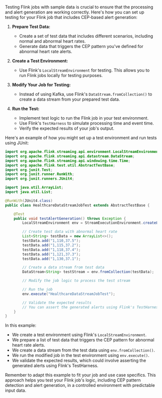 Testing Flink jobs with sample data is crucial to ensure that the processing and alert generation are working correctly. Here's how you can set up testing for your Flink job that includes CEP-based alert generation:

1. **Prepare Test Data:**
   - Create a set of test data that includes different scenarios, including normal and abnormal heart rates.
   - Generate data that triggers the CEP pattern you've defined for abnormal heart rate alerts.

2. **Create a Test Environment:**
   - Use Flink's `LocalStreamEnvironment` for testing. This allows you to run Flink jobs locally for testing purposes.

3. **Modify Your Job for Testing:**
   - Instead of using Kafka, use Flink's `DataStream.fromCollection()` to create a data stream from your prepared test data.

4. **Run the Test:**
   - Implement test logic to run the Flink job in your test environment.
   - Use Flink's `TestHarness` to simulate processing time and event time.
   - Verify the expected results of your job's output.

Here's an example of how you might set up a test environment and run tests using JUnit:

```java
import org.apache.flink.streaming.api.environment.LocalStreamEnvironment;
import org.apache.flink.streaming.api.datastream.DataStream;
import org.apache.flink.streaming.api.windowing.time.Time;
import org.apache.flink.test.util.AbstractTestBase;
import org.junit.Test;
import org.junit.runner.RunWith;
import org.junit.runners.JUnit4;

import java.util.ArrayList;
import java.util.List;

@RunWith(JUnit4.class)
public class HealthcareDataStreamJobTest extends AbstractTestBase {

    @Test
    public void testAlertGeneration() throws Exception {
        LocalStreamEnvironment env = StreamExecutionEnvironment.createLocalEnvironment();

        // Create test data with abnormal heart rate
        List<String> testData = new ArrayList<>();
        testData.add("1,110,37.5");
        testData.add("1,115,37.2");
        testData.add("1,118,37.4");
        testData.add("1,121,37.3");
        testData.add("1,130,37.1");

        // Create a data stream from test data
        DataStream<String> testStream = env.fromCollection(testData);

        // Modify the job logic to process the test stream

        // Run the job
        env.execute("HealthcareDataStreamJobTest");

        // Validate the expected results
        // You can assert the generated alerts using Flink's TestHarness
    }
}
```

In this example:
- We create a test environment using Flink's `LocalStreamEnvironment`.
- We prepare a list of test data that triggers the CEP pattern for abnormal heart rate alerts.
- We create a data stream from the test data using `env.fromCollection()`.
- We run the modified job in the test environment using `env.execute()`.
- We validate the expected results, which could involve asserting the generated alerts using Flink's TestHarness.

Remember to adapt this example to fit your job and use case specifics. This approach helps you test your Flink job's logic, including CEP pattern detection and alert generation, in a controlled environment with predictable input data.